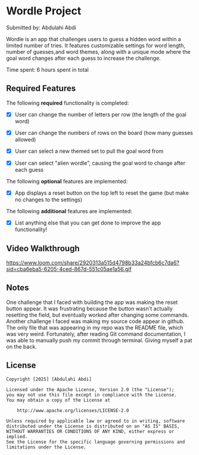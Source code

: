 # Wordle Project

Submitted by: Abdulahi Abdi

Wordle is an app that challenges users to guess a hidden word within a limited number of tries. It features customizable settings for word length, number of guesses,and word themes, along with a unique mode where the goal word changes after each guess to increase the challenge. 

Time spent: 6 hours spent in total

## Required Features

The following **required** functionality is completed:

- [X] User can change the number of letters per row (the length of the goal word)
- [X] User can change the numbers of rows on the board (how many guesses allowed)
- [X] User can select a new themed set to pull the goal word from
- [X] User can select "alien wordle", causing the goal word to change after each guess


The following **optional** features are implemented:

- [X] App displays a reset button on the top left to reset the game (but make no changes to the settings)

The following **additional** features are implemented:

- [X] List anything else that you can get done to improve the app functionality!

## Video Walkthrough


https://www.loom.com/share/2920313a515d4798b33a24bfcb6c7da6?sid=cba6eba5-6205-4ced-867d-551c05ae1a56.gif

## Notes

One challenge that I faced with building the app was making the reset button appear. It was frustrating because the button wasn't actually resetting the field, but eventually worked after changing some commands. Another challenge I faced was making my source code appear in github. The only file that was appearing in my repo was the README file, which was very weird. Fortunately, after reading Git command documentation, I was able to manually push my commit through terminal. Giving myself a pat on the back.

## License

    Copyright [2025] [Abdulahi Abdi]

    Licensed under the Apache License, Version 2.0 (the "License");
    you may not use this file except in compliance with the License.
    You may obtain a copy of the License at

        http://www.apache.org/licenses/LICENSE-2.0

    Unless required by applicable law or agreed to in writing, software
    distributed under the License is distributed on an "AS IS" BASIS,
    WITHOUT WARRANTIES OR CONDITIONS OF ANY KIND, either express or implied.
    See the License for the specific language governing permissions and
    limitations under the License.


